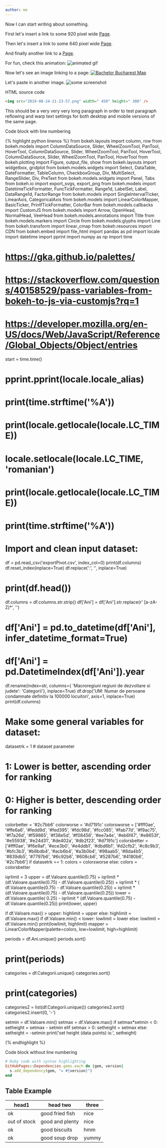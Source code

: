 ```yaml
---
author: me
---
```


Now I can start writing about something.

First let's insert a link to some 920 pixel wide [Page](/assets/html/Romania_PREZ_2100_920.html).

Then let's insert a link to some 640 pixel wide [Page](/assets/html/Romania_PREZ_2100_640.html).

And finally another link to a [Page](/assets/html/Romania_ALL.html).

For fun, check this animation: ![animated gif](/assets/images/animated1000.gif)

Now let's see an image linking to a page:
[![Bachelor Bucharest Map](/assets/images/cap_BachelorBucharestMap.PNG)](/assets/html/BachelorBucharestMap.html)

Let's paste in another image.
![some screenshot](/assets/images/Capture6.PNG)

HTML source code

```html
<img src="2019-08-24-21-23-57.png" width=" 450" height=" 300" />
```

This should be a very very very long paragraph in order to test paragraph reflowing and warp text settings for both desktop and mobile versions of the same page.

Code block with line numbering

{% highlight python linenos %}
from bokeh.layouts import column, row
from bokeh.models import ColumnDataSource, Slider, WheelZoomTool, PanTool, HoverTool, ColumnDataSource, Slider, WheelZoomTool, PanTool, HoverTool, ColumnDataSource, Slider, WheelZoomTool, PanTool, HoverTool
from bokeh.plotting import Figure, output_file, show
from bokeh.layouts import widgetbox, gridplot
from bokeh.models.widgets import Select, DataTable, DateFormatter, TableColumn, CheckboxGroup, Div, MultiSelect, \
    RangeSlider, Div, PreText
from bokeh.models.widgets import Panel, Tabs
from bokeh.io import export_svgs, export_png
from bokeh.models import DatetimeTickFormatter, FuncTickFormatter, Range1d, LabelSet, Label, DataRange1d, FactorRange
from bokeh.models import SingleIntervalTicker, LinearAxis, CategoricalAxis
from bokeh.models import LinearColorMapper, BasicTicker, PrintfTickFormatter, ColorBar
from bokeh.models.callbacks import CustomJS
from bokeh.models import Arrow, OpenHead, NormalHead, VeeHead
from bokeh.models.annotations import Title
from bokeh.models.markers import Circle
from bokeh.models.glyphs import Line
from bokeh.transform import linear_cmap
from bokeh.resources import CDN
from bokeh.embed import file_html
import pandas as pd
import locale
import datetime
import pprint
import numpy as np
import time

# https://gka.github.io/palettes/
# https://stackoverflow.com/questions/40158529/pass-variables-from-bokeh-to-js-via-customjs?rq=1
# https://developer.mozilla.org/en-US/docs/Web/JavaScript/Reference/Global_Objects/Object/entries

start = time.time()
# pprint.pprint(locale.locale_alias)
# print(time.strftime('%A'))
# print(locale.getlocale(locale.LC_TIME))
# locale.setlocale(locale.LC_TIME, 'romanian')
# print(locale.getlocale(locale.LC_TIME))
# print(time.strftime('%A'))


# Import and clean input dataset:

df = pd.read_csv('exportPivot.csv', index_col=0)
print(df.columns)
df.reset_index(inplace=True)
df.replace(':', '', inplace=True)
# print(df.head())
df.columns = df.columns.str.strip()
df['Ani'] = df['Ani'].str.replace(r' [a-zA-Z]*', '')
# df['Ani'] = pd.to_datetime(df['Ani'], infer_datetime_format=True)
# df['Ani'] = pd.DatetimeIndex(df['Ani']).year
df.rename(index=str, columns={
          'Macroregiuni  regiuni de dezvoltare si judete': 'Categorii'}, inplace=True)
df.drop('UM: Numar de persoane condamnate definitiv la 100000 locuitori',
        axis=1, inplace=True)
print(df.columns)


# Make some general variables for dataset:

datasetrk = 1  # dataset parameter
# 1: Lower is better, ascending order for ranking
# 0: Higher is better, descending order for ranking
colorbetter = '#2c7bb6'
colorworse = '#d7191c'
colorsworse = ['#fff0ae', '#ffe6a6', '#fedd9d', '#fed395', '#fdc98d', '#fcc085', '#fab77d', '#f9ac75', '#f7a26d', '#f59865',
               '#f38e5d', '#f08456', '#ee7a4e', '#eb6f47', '#e8653f', '#e55938', '#e24d31', '#de402a', '#db2f23', '#d7191c']
colorsbetter = ['#fff0ae', '#f6e9af', '#ece3b0', '#e4ddb1', '#dbd6b1', '#d2cfb2', '#c8c9b3', '#bfc3b3', '#b6bdb4', '#acb6b4',
                '#a3b0b4', '#98aab5', '#8da4b5', '#839db5', '#7797b6', '#6c92b6', '#608cb6', '#5287b6', '#4180b6', '#2c7bb6']
if datasetrk == 1:
    colors = colorsworse
else:
    colors = colorsbetter

iqrlimit = 3
upper = df.Valoare.quantile(0.75) + iqrlimit * (df.Valoare.quantile(0.75) - df.Valoare.quantile(0.25)) + iqrlimit * (
    df.Valoare.quantile(0.75) - df.Valoare.quantile(0.25)) + iqrlimit * (df.Valoare.quantile(0.75) - df.Valoare.quantile(0.25))
lower = df.Valoare.quantile(
    0.25) - iqrlimit * (df.Valoare.quantile(0.75) - df.Valoare.quantile(0.25))
print(lower, upper)

if df.Valoare.max() > upper:
    highlimit = upper
else:
    highlimit = df.Valoare.max()
if df.Valoare.min() < lower:
    lowlimit = lower
else:
    lowlimit = df.Valoare.min()
print(lowlimit, highlimit)
mapper = LinearColorMapper(palette=colors, low=lowlimit, high=highlimit)

periods = df.Ani.unique()
periods.sort()
# print(periods)
categories = df.Categorii.unique()
categories.sort()
# print(categories)
categories2 = list(df.Categorii.unique())
categories2.sort()
categories2.insert(0, '-')

setmin = df.Valoare.min()
setmax = df.Valoare.max()
if setmax*setmin < 0:
    setheight = setmax - setmin
elif setmax > 0:
    setheight = setmax
else:
    setheight = -setmin
print('set height (data points) is:', setheight)

{% endhighlight %}

Code block without line numbering

```ruby
# Ruby code with syntax highlighting
GitHubPages::Dependencies.gems.each do |gem, version|
  s.add_dependency(gem, "= #{version}")
end
```

Table Example
-------------
head1 | head two | three
-------|-----------|------
ok | good fried fish | nice
out of stock | good and plenty | nice
ok | good biscuits | hmm
ok | good soup drop | yummy

